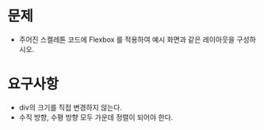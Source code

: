 # 문제
- 주어진 스켈레톤 코드에 Flexbox 를 적용하여 예시 화면과 같은 레이아웃을 구성하시오.

# 요구사항

- div의 크기를 직접 변경하지 않는다. 
- 수직 방향, 수평 방향  모두 가운데 정렬이 되어야 한다.